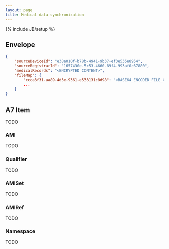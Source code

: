 ```yaml
---
layout: page
title: Medical data synchronization
---
```

{% include JB/setup %}

<div id="toc"></div>


## Envelope

~~~json
{
    "sourceDeviceId": "e38a010f-b78b-4941-9b37-ef3e535e8954",
    "sourceRegistrarId": "1657430e-5c53-4660-89f4-993af0c67880",
    "medicalRecords": "<ENCRYPTED CONTENT>",
    "fileMap": {
        "ccca3f31-aa89-4d3e-9361-e533131c8d98": "<BASE64_ENCODED_FILE_CONTENT>",
        ...
    }
}
~~~

## A7 Item

TODO


### AMI

TODO

### Qualifier

TODO


### AMISet

TODO


### AMIRef

TODO


### Namespace

TODO


<script type="text/javascript">

    $(document).ready(function() {
    
        $('#toc').toc({
            title: '<h2>Contents</h2><hr/>',
            listType: 'ul'
        });
    });
    
</script>